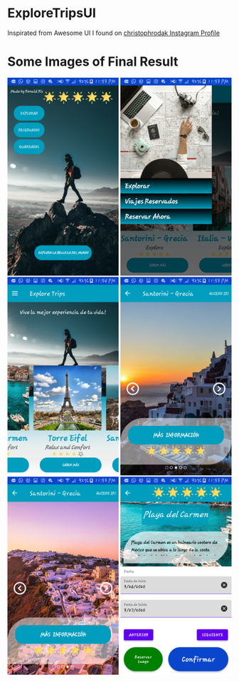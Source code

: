 # ExploreTripsUI
Inspirated from Awesome UI I found on [christophrodak Instagram Profile](https://www.instagram.com/christophrodak/)

# Some Images of Final Result
<img src="https://github.com/ronaldris21/ExploreTripsUI/blob/master/AppImages/MainPage.png" width="250">  
<img src="https://github.com/ronaldris21/ExploreTripsUI/blob/master/AppImages/MasterPage.png" width="250">  
<img src="https://github.com/ronaldris21/ExploreTripsUI/blob/master/AppImages/PlacesPage.png" width="250">  
<img src="https://github.com/ronaldris21/ExploreTripsUI/blob/master/AppImages/Carousel1.png" width="250">  
<img src="https://github.com/ronaldris21/ExploreTripsUI/blob/master/AppImages/Carousel2.png" width="250">  
<img src="https://github.com/ronaldris21/ExploreTripsUI/blob/master/AppImages/BookingProcces.png" width="250">  


